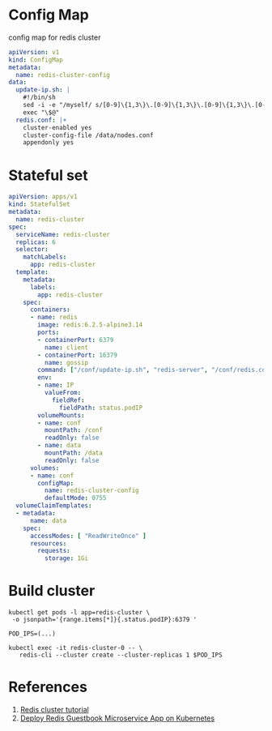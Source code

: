 # Config Map

config map for redis cluster
```yaml
apiVersion: v1
kind: ConfigMap
metadata:
  name: redis-cluster-config
data:
  update-ip.sh: |
    #!/bin/sh
    sed -i -e "/myself/ s/[0-9]\{1,3\}\.[0-9]\{1,3\}\.[0-9]\{1,3\}\.[0-9]\{1,3\}/${IP}/" /data/nodes.conf
    exec "\$@"
  redis.conf: |+
    cluster-enabled yes
    cluster-config-file /data/nodes.conf
    appendonly yes
```

# Stateful set

```yaml
apiVersion: apps/v1
kind: StatefulSet
metadata:
  name: redis-cluster
spec:
  serviceName: redis-cluster
  replicas: 6
  selector:
    matchLabels:
      app: redis-cluster
  template:
    metadata:
      labels:
        app: redis-cluster
    spec:
      containers:
      - name: redis
        image: redis:6.2.5-alpine3.14
        ports:
        - containerPort: 6379
          name: client
        - containerPort: 16379
          name: gossip
        command: ["/conf/update-ip.sh", "redis-server", "/conf/redis.conf"]
        env:
        - name: IP
          valueFrom:
            fieldRef:
              fieldPath: status.podIP
        volumeMounts:
        - name: conf
          mountPath: /conf
          readOnly: false
        - name: data
          mountPath: /data
          readOnly: false
      volumes:
      - name: conf
        configMap:
          name: redis-cluster-config
          defaultMode: 0755
  volumeClaimTemplates:
  - metadata:
      name: data
    spec:
      accessModes: [ "ReadWriteOnce" ]
      resources:
        requests:
          storage: 1Gi
```

# Build cluster

```shell
kubectl get pods -l app=redis-cluster \
 -o jsonpath='{range.items[*]}{.status.podIP}:6379 ' 

POD_IPS=(...)

kubectl exec -it redis-cluster-0 -- \
   redis-cli --cluster create --cluster-replicas 1 $POD_IPS
```

# References

1. [Redis cluster tutorial](https://redis.io/topics/cluster-tutorial)
2. [Deploy Redis Guestbook Microservice App on Kubernetes](https://platform9.com/docs/kubernetes/tutorials-deploy-redis-microservices-app)

